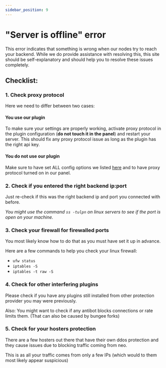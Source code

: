 ```yaml
---
sidebar_position: 9
---
```


# "Server is offline" error

This error indicates that something is wrong when our nodes try to reach your backend.
While we do provide assistance with resolving this, this site should be self-explanatory and should
help you to resolve these issues completely.

## Checklist:

### 1. Check proxy protocol

Here we need to differ between two cases:

#### You use our plugin

To make sure your settings are properly working, activate proxy protocol in the plugin configuration
(**do not touch it in the panel**) and restart your server. This should fix any proxy protocol issue as
long as the plugin has the right api key.

#### You do not use our plugin

Make sure to have set ALL config options we listed [here](proxy_protocol.md) and to have proxy protocol
turned on in our panel.

### 2. Check if you entered the right backend ip:port

Just re-check if this was the right backend ip and port you connected with before.

_You might use the command `ss -tulpn` on linux servers to see if the port is open on your machine._

### 3. Check your firewall for firewalled ports

You most likely know how to do that as you must have set it up in advance.

Here are a few commands to help you check your linux firewall:

- `ufw status`
- `iptables -S`
- `iptables -t raw -S`

### 4. Check for other interfering plugins

Please check if you have any plugins still installed from other protection provider you may were previously.

Also: You might want to check if any antibot blocks connections or rate limits them. (That can also be caused by bungee forks)


### 5. Check for your hosters protection

There are a few hosters out there that have their own ddos protection and they cause issues due to 
blocking traffic coming from neo.

This is as all your traffic comes from only a few IPs (which would to them most likely appear suspicious)